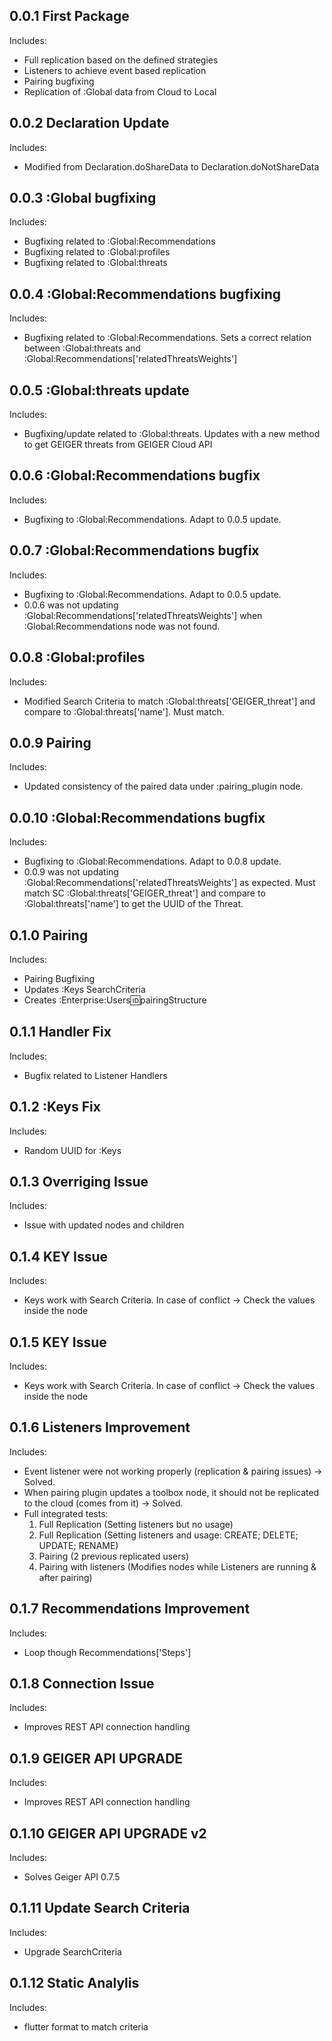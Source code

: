 ## 0.0.1 First Package

Includes:
- Full replication based on the defined strategies
- Listeners to achieve event based replication
- Pairing bugfixing
- Replication of :Global data from Cloud to Local 

## 0.0.2 Declaration Update

Includes:
- Modified from Declaration.doShareData to Declaration.doNotShareData

## 0.0.3 :Global bugfixing

Includes:
- Bugfixing related to :Global:Recommendations
- Bugfixing related to :Global:profiles
- Bugfixing related to :Global:threats

## 0.0.4 :Global:Recommendations bugfixing

Includes:
- Bugfixing related to :Global:Recommendations. Sets a correct relation between :Global:threats and :Global:Recommendations['relatedThreatsWeights']

## 0.0.5 :Global:threats update

Includes:
- Bugfixing/update related to :Global:threats. Updates with a new method to get GEIGER threats from GEIGER Cloud API

## 0.0.6 :Global:Recommendations bugfix

Includes:
- Bugfixing to :Global:Recommendations. Adapt to 0.0.5 update.

## 0.0.7 :Global:Recommendations bugfix

Includes:
- Bugfixing to :Global:Recommendations. Adapt to 0.0.5 update. 
- 0.0.6 was not updating :Global:Recommendations['relatedThreatsWeights'] when :Global:Recommendations node was not found.

## 0.0.8 :Global:profiles

Includes:
- Modified Search Criteria to match :Global:threats['GEIGER_threat'] and compare to :Global:threats['name']. Must match.

## 0.0.9 Pairing

Includes:
- Updated consistency of the paired data under :pairing_plugin node.

## 0.0.10 :Global:Recommendations bugfix

Includes:
- Bugfixing to :Global:Recommendations. Adapt to 0.0.8 update. 
- 0.0.9 was not updating :Global:Recommendations['relatedThreatsWeights'] as expected. Must match SC :Global:threats['GEIGER_threat'] and compare to :Global:threats['name'] to get the UUID of the Threat.

## 0.1.0 Pairing

Includes:
- Pairing Bugfixing
- Updates :Keys SearchCriteria
- Creates :Enterprise:Users:id:pairingStructure

## 0.1.1 Handler Fix

Includes:
- Bugfix related to Listener Handlers

## 0.1.2 :Keys Fix

Includes:
- Random UUID for :Keys

## 0.1.3 Overriging Issue

Includes:
- Issue with updated nodes and children

## 0.1.4 KEY Issue

Includes:
- Keys work with Search Criteria. In case of conflict -> Check the values inside the node

## 0.1.5 KEY Issue

Includes:
- Keys work with Search Criteria. In case of conflict -> Check the values inside the node

## 0.1.6 Listeners Improvement

Includes:
- Event listener were not working properly (replication & pairing issues) -> Solved.
- When pairing plugin updates a toolbox node, it should not be replicated to the cloud (comes from it) -> Solved.
- Full integrated tests:
  1. Full Replication (Setting listeners but no usage)
  2. Full Replication (Setting listeners and usage: CREATE; DELETE; UPDATE; RENAME)
  3. Pairing (2 previous replicated users)
  4. Pairing with listeners (Modifies nodes while Listeners are running & after pairing)

## 0.1.7 Recommendations Improvement

Includes:
- Loop though Recommendations['Steps']

## 0.1.8 Connection Issue

Includes:
- Improves REST API connection handling

## 0.1.9 GEIGER API UPGRADE

Includes:
- Improves REST API connection handling

## 0.1.10 GEIGER API UPGRADE v2

Includes:
- Solves Geiger API 0.7.5

## 0.1.11 Update Search Criteria

Includes:
- Upgrade SearchCriteria

## 0.1.12 Static Analylis

Includes:
- flutter format to match criteria